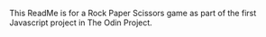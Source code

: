 This ReadMe is for a Rock Paper Scissors game as part of the first Javascript project in The Odin Project.